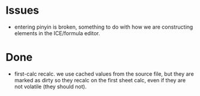 
Issues
======

 + entering pinyin is broken, something to do with how we are constructing
   elements in the ICE/formula editor.

Done
====

 + first-calc recalc. we use cached values from the source file, but they
   are marked as dirty so they recalc on the first sheet calc, even if they
   are not volatile (they should not).

